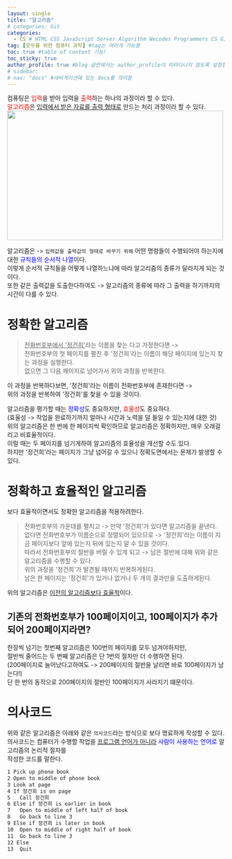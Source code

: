 ```yaml
---
layout: single
title: "알고리즘"
# categories: Git
categories:
  - CS # HTML CSS JavaScript Server Algorithm Wecodes Programmers CS Github Blog
tag: [모두를 위한 컴퓨터 과학] #tag는 여러개 가능함
toc: true #table of content 기능!
toc_sticky: true
author_profile: true #blog 글안에서는 author_profile이 따라다니지 않도록 설정함
# sidebar:
# nav: "docs" #네비게이션에 있는 docs를 의미함
---
```

컴퓨팅은 <span style="color:red">입력</span>을 받아 입력을 <span style="color:red">출력</span>하는 하나의 과정이라 할 수 있다.  
<span style="color:red">알고리즘</span>은 <u>입력에서 받은 자료를 출력 형태로</u> 만드는 처리 과정이라 할 수 있다.  
<img src="https://user-images.githubusercontent.com/87808288/163664173-9eb2c256-794b-40a6-9bbb-e8fb8f68fb09.png" width="500" height="300">   

알고리즘은 -> `입력값을 출력값의 형태로 바꾸기 위해` 어떤 명령들이 수행되어야 하는지에 대한 <span style="color:blue">규칙들의 순서적 나열</span>이다.  
이렇게 순서적 규칙들을 어떻게 나열하느냐에 따라 알고리즘의 종류가 달라지게 되는 것이다.  
또한 같은 출력값을 도출한다하여도 -> 알고리즘의 종류에 따라 그 출력을 하기까지의 시간이 다를 수 있다.  

# 정확한 알고리즘  
> <u>전화번호부에서 '정건희'</u>라는 이름을 찾는 다고 가정한다면 ->  
> 전화번호부의 첫 페이지를 펼친 후 '정건희'라는 이름이 해당 페이지에 있는지 찾는 과정을 실행한다.  
> 없으면 그 다음 페이지로 넘어가서 위의 과정을 반복한다.   

이 과정을 반복하다보면, '정건희'라는 이름이 전화번호부에 존재한다면 ->  
위의 과정을 반복하여 '정건희'를 찾을 수 있을 것이다.  

알고리즘을 평가할 때는 <span style="color:blue">정확성</span>도 중요하지만, <span style="color:red">효울성</span>도 중요하다.  
(효울성 -> 작업을 완료하기까지 얼마나 시간과 노력을 덜 들일 수 있는지에 대한 것)  
위의 알고리즘은 한 번에 한 페이지씩 확인하므로 알고리즘은 정확하지만, 매우 오래걸리고 비효율적이다.  
이럴 때는 두 페이지를 넘기게하여 알고리즘의 효율성을 개선할 수도 있다.  
하지만 '정건희'라는 페이지가 그냥 넘어갈 수 있으니 정확도면에서는 문제가 발생할 수 있다.  

# 정확하고 효율적인 알고리즘  
보다 효율적이면서도 정확한 알고리즘을 적용하려한다.  

> 전화번호부의 가운데를 펼치고 -> 만약 '정건희'가 있다면 알고리즘을 끝낸다.  
없다면 전화번호부가 이름순으로 정렬되어 있으므로 -> '정건희'라는 이름이 지금 페이지보다 앞에 있는지 뒤에 있는지 알 수 있을 것이다.  
따라서 전화번호부의 절반을 버릴 수 있게 되고 -> 남은 절반에 대해 위와 같은 알고리즘을 수행할 수 있다.  
위의 과정을 '정건희'가 발견될 때까지 반복하게된다.  
남은 한 페이지는 '정건희'가 있거나 없거나 두 개의 결과만을 도출하게된다.  

위의 알고리즘은 <u>이전의 알고리즘보다 효율적</u>이다.  

## 기존의 전화번호부가 100페이지이고, 100페이지가 추가되어 200페이지라면?  
한장씩 넘기는 첫번째 알고리즘은 100번의 페이지를 모두 넘겨야하지만,  
절반씩 줄어드는 두 번째 알고리즘은 단 1번의 절차만 더 수행하면 된다.  
(200페이지로 늘어났다고하여도 -> 200페이지의 절반을 날리면 바로 100페이지가 남는다!)  
단 한 번의 동작으로 200페이지의 절반인 100페이지가 사라지기 떄문이다.  
# 의사코드  
위와 같은 알고리즘은 아래와 같은 `의사코드`라는 방식으로 보다 명료하게 작성할 수 있다.  
의사코드는 컴퓨터가 수행할 작업을 <u>프로그램 언어가 아니라</u> <span style="color:blue">사람이 사용하는 언어로</span> 알고리즘의 논리적 절차를  
작성한 코드를 말한다.   
```bash
1 Pick up phone book
2 Open to middle of phone book
3 Look at page
4 If 정건희 is on page
5   Call 정건희
6 Else if 정건희 is earlier in book  
7   Open to middle of left half of book
8   Go back to line 3  
9 Else if 정건희 is later in book  
10  Open to middle of right half of book  
11  Go back to line 3  
12 Else  
13  Quit  
```

<!-- ### 2. Link 넣기 

```

유형 1: (설명어를 입력) : [gunhee's coding blog](https://gunhee-jeong.github.io/)
유형 2: (URL 자동연결) : <https://gunhee-jeong.github.io/>
유형 3: (동일 파일 내 '문단으로 이동') : [1. Header로 이동](###-1-header)

```

유형 1: (설명어를 입력) : [gunhee's coding blog](https://gunhee-jeong.github.io/)
유형 2: (URL 자동연결) : <https://gunhee-jeong.github.io/>
유형 3: (동일 파일 내 '문단으로 이동') : [1. Header로 이동](#1-header)
유형 3의 방법

1. 특수문자를 제거
2. 스페이스는 -로 바꾸고
3. 대문자는 소문자로!
   그래서 ### 1. Header -> #1-header

## Link: [google][https://www.google.com/]

### 3. 수평선

```

---

```

---

### 4. 라인 바꾸기

```

스페이스바를 2번 눌러주면 다음칸으로
이동할 수 있어요!

```

---

스페이스바를 2번 눌러주면
다음칸으로 이동할 수 있어요!

### 5. list 만들기

```

1. 1번
2. 2번
3. 3번

- 순서없는 list
  - 순서없는 list
    - 순서없는 list

```

1. 1번
2. 2번
3. 3번

- 순서없는 list
  - 순서없는 list
    - 순서없는 list

---

### 6. font 관련

```

**진하게** -> 볼드
_기울여서_ -> 이탤릭체
~~취소선~~ -> 취소선

<ul>밑줄넣기</ul> -> 밑줄
<span style="color:red">빨간 글씨</span> -> 글자색
이것이 `인라인` 입니다 -> 인라인 코드
```

**진하게** -> 볼드
_기울여서_ -> 이탤릭체
~~취소선~~ -> 취소선
<u>밑줄넣기</u> -> 밑줄
<span style="color:red">빨간 글씨</span>
이것이 `인라인` 입니다 -> 인라인 코드

---

### 7. 인용구문

```
> coding
>
> > JavaScript
> >
> > > 내가 프짱!
```

> coding
>
> > JavaScript
> >
> > > 내가 프짱!

---

### 8. 이미지 삽입

```
유형1: ('사이즈를 조절' -> HTML 태그 사용) : <img src="https://gunhee-jeong.github.io/assets/images/blogLogo.png" width="500" height="200">
유형2: (이미지 삽입 후 -> 링크 걸기)
[![이미지](https://gunhee-jeong.github.io/assets/images/blogLogo/blogLogo.png)](https://gunhee-jeong.github.io/)
```
### 9. 표 만들기

```
||국어|영어|
| :--- | ---: | :--: |
|건희 | 100점 | 100점
|철수 | 100점 | 100점
```

|      |  국어 | 영어  |
| :--- | ----: | :---: |
| 건희 | 100점 | 100점 |
| 철수 | 100점 | 100점 |

> - header를 넣고 싶은 경우 ---을 사용하고 :을 이용하여 정렬에 사용함!

### 10. 토글 만들기

```
<details>
<summary>여기를 누르세요</summary>
<div markdown="1">
숨겨진 내용
</div>
</details>
```

<details>
<summary>여기를 누르세요</summary>
<div markdown="1">
숨겨진 내용
</div>
</details> -->
